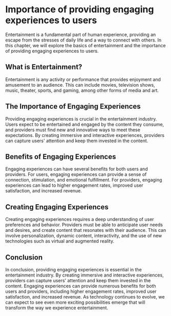 Importance of providing engaging experiences to users
=========================================================================================

Entertainment is a fundamental part of human experience, providing an escape from the stresses of daily life and a way to connect with others. In this chapter, we will explore the basics of entertainment and the importance of providing engaging experiences to users.

What is Entertainment?
----------------------

Entertainment is any activity or performance that provides enjoyment and amusement to an audience. This can include movies, television shows, music, theater, sports, and gaming, among other forms of media and art.

The Importance of Engaging Experiences
--------------------------------------

Providing engaging experiences is crucial in the entertainment industry. Users expect to be entertained and engaged by the content they consume, and providers must find new and innovative ways to meet these expectations. By creating immersive and interactive experiences, providers can capture users' attention and keep them invested in the content.

Benefits of Engaging Experiences
--------------------------------

Engaging experiences can have several benefits for both users and providers. For users, engaging experiences can provide a sense of connection, stimulation, and emotional fulfillment. For providers, engaging experiences can lead to higher engagement rates, improved user satisfaction, and increased revenue.

Creating Engaging Experiences
-----------------------------

Creating engaging experiences requires a deep understanding of user preferences and behavior. Providers must be able to anticipate user needs and desires, and create content that resonates with their audience. This can involve personalization, dynamic content, interactivity, and the use of new technologies such as virtual and augmented reality.

Conclusion
----------

In conclusion, providing engaging experiences is essential in the entertainment industry. By creating immersive and interactive experiences, providers can capture users' attention and keep them invested in the content. Engaging experiences can provide numerous benefits for both users and providers, including higher engagement rates, improved user satisfaction, and increased revenue. As technology continues to evolve, we can expect to see even more exciting possibilities emerge that will transform the way we experience entertainment.

